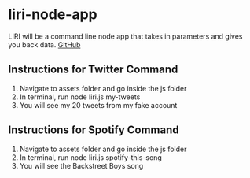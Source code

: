 # liri-node-app
LIRI will be a command line node app that takes in parameters and gives you back data.
[GitHub](https://kimjaydot.github.io/liri-node-app/)
## Instructions for Twitter Command
1. Navigate to assets folder and go inside the js folder
2. In terminal, run node liri.js my-tweets
3. You will see my 20 tweets from my fake account
## Instructions for Spotify Command
1. Navigate to assets folder and go inside the js folder
2. In terminal, run node liri.js spotify-this-song
3. You will see the Backstreet Boys song




